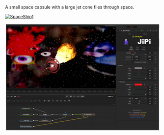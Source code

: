 <!-- +++ DO NOT REMOVE THIS COMMENT +++ DO NOT ADD OR EDIT ANY TEXT BEFORE THIS LINE +++ IT WOULD BE A REALLY BAD IDEA +++ -->

A small space capsule with a large jet cone flies through space.

[![SpaceShip1](https://user-images.githubusercontent.com/78935215/165700854-a3233033-2931-4e1b-85cb-e7d63aa9c7d9.gif)](SpaceShip.fuse)

[![Thumbnail](SpaceShip.png)](https://www.shadertoy.com/view/NlsBzn "View on Shadertoy.com")

<!-- +++ DO NOT REMOVE THIS COMMENT +++ DO NOT EDIT ANY TEXT THAT COMES AFTER THIS LINE +++ TRUST ME: JUST DON'T DO IT +++ -->
